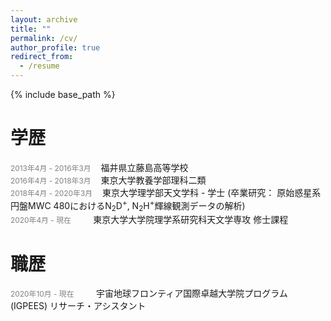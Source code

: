 ```yaml
---
layout: archive
title: ""
permalink: /cv/
author_profile: true
redirect_from:
  - /resume
---
```


{% include base_path %}

# 学歴
<span style="font-size: 85%; color: grey;">2013年4月 - 2016年3月</span>&nbsp;&nbsp;&nbsp;&nbsp;福井県立藤島高等学校<br>
<span style="font-size: 85%; color: grey;">2016年4月 - 2018年3月</span>&nbsp;&nbsp;&nbsp;&nbsp;東京大学教養学部理科二類<br>
<span style="font-size: 85%; color: grey;">2018年4月 - 2020年3月</span>&nbsp;&nbsp;&nbsp;&nbsp;東京大学理学部天文学科 - 学士 (卒業研究： 原始惑星系円盤MWC 480におけるN<sub>2</sub>D<sup>+</sup>, N<sub>2</sub>H<sup>+</sup>輝線観測データの解析)<br>
<span style="font-size: 85%; color: grey;">2020年4月 - 現在</span>&nbsp;&nbsp;&nbsp;&nbsp;&nbsp;&nbsp;&nbsp;&nbsp;&nbsp;東京大学大学院理学系研究科天文学専攻 修士課程<br>

# 職歴
<span style="font-size: 85%; color: grey;">2020年10月 - 現在</span>&nbsp;&nbsp;&nbsp;&nbsp;&nbsp;&nbsp;&nbsp;&nbsp;&nbsp;宇宙地球フロンティア国際卓越大学院プログラム (IGPEES) リサーチ・アシスタント<br> 

<!-- Publications
======
  <ul>{% for post in site.publications %}
    {% include archive-single-cv.html %}
  {% endfor %}</ul>
  
Talks
======
  <ul>{% for post in site.talks %}
    {% include archive-single-talk-cv.html %}
  {% endfor %}</ul>
  
Teaching
======
  <ul>{% for post in site.teaching %}
    {% include archive-single-cv.html %}
  {% endfor %}</ul>
  
Service and leadership
======
* Currently signed in to 43 different slack teams -->
